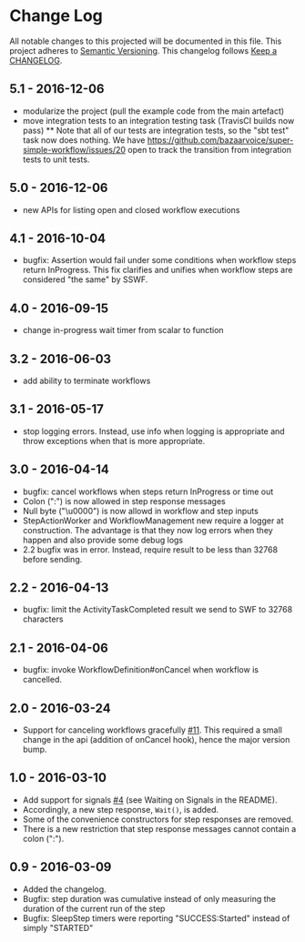 # Change Log

All notable changes to this projected will be documented in this file.
This project adheres to [Semantic Versioning](http://semver.org/).
This changelog follows [Keep a CHANGELOG](http://keepachangelog.com/).

## 5.1 - 2016-12-06
* modularize the project (pull the example code from the main artefact)
* move integration tests to an integration testing task (TravisCI builds now pass)
** Note that all of our tests are integration tests, so the "sbt test" task
   now does nothing. We have https://github.com/bazaarvoice/super-simple-workflow/issues/20
   open to track the transition from integration tests to unit tests.

## 5.0 - 2016-12-06
* new APIs for listing open and closed workflow executions

## 4.1 - 2016-10-04
* bugfix: Assertion would fail under some conditions when workflow steps return InProgress. This fix clarifies and unifies when workflow steps are considered "the same" by SSWF.

## 4.0 - 2016-09-15
* change in-progress wait timer from scalar to function

## 3.2 - 2016-06-03
* add ability to terminate workflows

## 3.1 - 2016-05-17
* stop logging errors. Instead, use info when logging is appropriate and throw exceptions when that is more appropriate.

## 3.0 - 2016-04-14
* bugfix: cancel workflows when steps return InProgress or time out
* Colon (":") is now allowed in step response messages
* Null byte ("\u0000") is now allowd in workflow and step inputs
* StepActionWorker and WorkflowManagement new require a logger at construction.
  The advantage is that they now log errors when they happen and also provide some debug logs
* 2.2 bugfix was in error. Instead, require result to be less than 32768 before sending.

## 2.2 - 2016-04-13
* bugfix: limit the ActivityTaskCompleted result we send to SWF to 32768 characters

## 2.1 - 2016-04-06
* bugfix: invoke WorkflowDefinition#onCancel when workflow is cancelled.

## 2.0 - 2016-03-24
* Support for canceling workflows gracefully [#11](https://github.com/bazaarvoice/super-simple-workflow/issues/11).
  This required a small change in the api (addition of onCancel hook), hence the major version bump.

## 1.0 - 2016-03-10
* Add support for signals [#4](https://github.com/bazaarvoice/super-simple-workflow/issues/4) (see Waiting on Signals in the README).
* Accordingly, a new step response, `Wait()`, is added.
* Some of the convenience constructors for step responses are removed.
* There is a new restriction that step response messages cannot contain a colon (":").

## 0.9 - 2016-03-09
* Added the changelog.
* Bugfix: step duration was cumulative instead of only measuring the duration of the current run of the step
* Bugfix: SleepStep timers were reporting "SUCCESS:Started" instead of simply "STARTED"
